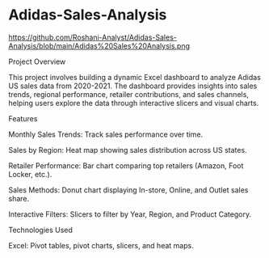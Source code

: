 # Adidas-Sales-Analysis

https://github.com/Roshani-Analyst/Adidas-Sales-Analysis/blob/main/Adidas%20Sales%20Analysis.png

Project Overview

This project involves building a dynamic Excel dashboard to analyze Adidas US sales data from 2020-2021. The dashboard provides insights into sales trends, regional performance, retailer contributions, and sales channels, helping users explore the data through interactive slicers and visual charts.

Features

Monthly Sales Trends: Track sales performance over time.

Sales by Region: Heat map showing sales distribution across US states.

Retailer Performance: Bar chart comparing top retailers (Amazon, Foot Locker, etc.).

Sales Methods: Donut chart displaying In-store, Online, and Outlet sales share.

Interactive Filters: Slicers to filter by Year, Region, and Product Category.

Technologies Used

Excel: Pivot tables, pivot charts, slicers, and heat maps.






